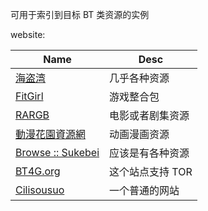 
可用于索引到目标 BT 类资源的实例

website: 

| Name | Desc |
| ---- | ---- |
| [海盗湾][hdw] | 几乎各种资源 |
| [FitGirl][fitgirl] | 游戏整合包 |
| [RARGB][rargb] | 电影或者剧集资源 |
| [動漫花園資源網][dmhy] | 动画漫画资源 |
| [Browse :: Sukebei][sukebei] | 应该是有各种资源 |
| [BT4G.org] | 这个站点支持 TOR |
| [Cilisousuo][cilisousuo] | 一个普通的网站 |

[hdw]: https://thepiratebay.org
[fitgirl]: https://fitgirl-repacks.site
[rargb]: https://rargb.to
[dmhy]: https://share.dmhy.org
[sukebei]: https://sukebei.nyaa.si
[BT4G.org]: https://bt4g.org/
[cilisousuo]: https://cilisousuo.com/

